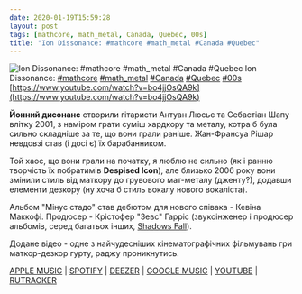 ```yaml
---
date: 2020-01-19T15:59:28
layout: post
tags: [mathcore, math_metal, Canada, Quebec, 00s]
title: "Ion Dissonance: #mathcore #math_metal #Canada #Quebec"
---
```

![Ion Dissonance: #mathcore #math_metal #Canada #Quebec](https://i.ytimg.com/vi/bo4jjOsQA9k/hqdefault.jpg)
Ion Dissonance: [#mathcore](/tags/#mathcore) [#math_metal](/tags/#math_metal) [#Canada](/tags/#Canada) [#Quebec](/tags/#Quebec) [#00s](/tags/#00s) [https://www.youtube.com/watch?v=bo4jjOsQA9k](https://www.youtube.com/watch?v=bo4jjOsQA9k)

**Йонний дисонанс** створили гітаристи Антуан Люсьє та Себастіан Шапу влітку 2001, з наміром грати суміш хардкору та металу, котра б була сильно складніше за те, що вони грали раніше. Жан-Франсуа Рішар невдовзі став (і досі є) їх барабанником.

Той хаос, що вони грали на початку, я люблю не сильно (як і ранню творчість їх побратимів **Despised Icon**), але близько 2006 року вони змінили стиль від маткору до грувового мат-металу (дженту?), додавши елементи дезкору (ну хоча б стиль вокалу нового вокаліста).

Альбом &quot;Мінус стадо&quot; став дебютом для нового співака - Кевіна Маккофі. Продюсер - Крістофер &quot;Зевс&quot; Гарріс (звукоінженер і продюсер альбомів, серед багатьох інших, [Shadows Fall](https://t.me/vast_space_unexplored/3272)).

Додане відео - одне з найчудесніших кінематографічних фільмувань гри маткор-дезкор гурту, раджу проникнутись.

[APPLE MUSIC](https://music.apple.com/ru/album/minus-the-herd/1060451752?l=uk) | [SPOTIFY](https://open.spotify.com/album/4A2jinWmgq3JLbASlSs2I9) | [DEEZER](https://www.deezer.com/album/11745418?utm_source=deezer&amp;utm_content=album-11745418&amp;utm_term=1601611822_1579442246&amp;utm_medium=web) | [GOOGLE MUSIC](https://play.google.com/music/m/Bibhnjplwqqd5t4ia34jpiy4wky?t=Minus_The_Herd_-_Ion_Dissonance) | [YOUTUBE](https://www.youtube.com/playlist?list=OLAK5uy_mHhvneBpoKOiszwNYYYTJt5ei7h2T5A1w) | [RUTRACKER](https://rutracker.org/forum/viewtopic.php?t=2340667)